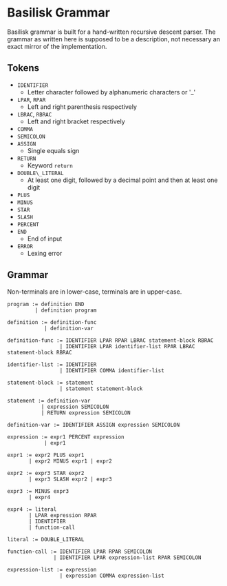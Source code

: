 # Basilisk Grammar
Basilisk grammar is built for a hand-written recursive descent parser.
The grammar as written here is supposed to be a description, not necessary an exact mirror of the implementation.

## Tokens
- `IDENTIFIER`
    - Letter character followed by alphanumeric characters or '_'
- `LPAR`, `RPAR`
    - Left and right parenthesis respectively
- `LBRAC`, `RBRAC`
    - Left and right bracket respectively
- `COMMA`
- `SEMICOLON`
- `ASSIGN`
    - Single equals sign
- `RETURN`
    - Keyword `return`
- `DOUBLE\_LITERAL`
    - At least one digit, followed by a decimal point and then at least one digit
- `PLUS`
- `MINUS`
- `STAR`
- `SLASH`
- `PERCENT`
- `END`
    - End of input
- `ERROR`
    - Lexing error

## Grammar
Non-terminals are in lower-case, terminals are in upper-case.

```
program := definition END
         | definition program

definition := definition-func
            | definition-var

definition-func := IDENTIFIER LPAR RPAR LBRAC statement-block RBRAC
                 | IDENTIFIER LPAR identifier-list RPAR LBRAC statement-block RBRAC

identifier-list := IDENTIFIER
                 | IDENTIFIER COMMA identifier-list

statement-block := statement
                 | statement statement-block

statement := definition-var
           | expression SEMICOLON
           | RETURN expression SEMICOLON

definition-var := IDENTIFIER ASSIGN expression SEMICOLON

expression := expr1 PERCENT expression
            | expr1

expr1 := expr2 PLUS expr1
       | expr2 MINUS expr1 | expr2

expr2 := expr3 STAR expr2
       | expr3 SLASH expr2 | expr3

expr3 := MINUS expr3
       | expr4

expr4 := literal
       | LPAR expression RPAR
       | IDENTIFIER
       | function-call

literal := DOUBLE_LITERAL

function-call := IDENTIFIER LPAR RPAR SEMICOLON
               | IDENTIFIER LPAR expression-list RPAR SEMICOLON

expression-list := expression
                 | expression COMMA expression-list
```

